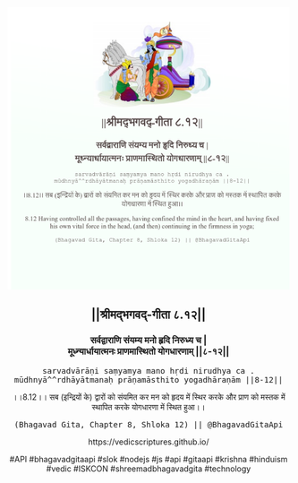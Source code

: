 <img src="../../asset/BG_8_12.png"/>
<center><h2>||श्रीमद्‍भगवद्‍-गीता ८.१२||</h2>
<h3>सर्वद्वाराणि संयम्य मनो हृदि निरुध्य च |<br/>मूध्न्यार्धायात्मनः प्राणमास्थितो योगधारणाम् ||८-१२||</h3>
<pre>sarvadvārāṇi saṃyamya mano hṛdi nirudhya ca .<br/>mūdhnyā^^rdhāyātmanaḥ prāṇamāsthito yogadhāraṇām ||8-12||</pre>
<p>।।8.12।। सब (इन्द्रियों के) द्वारों को संयमित कर मन को हृदय में स्थिर करके और प्राण को मस्तक में स्थापित करके योगधारणा में स्थित हुआ।।</p>
<pre>(Bhagavad Gita, Chapter 8, Shloka 12) || @BhagavadGitaApi</pre><p>https://vedicscriptures.github.io/</p><p>#API #bhagavadgitaapi #slok #nodejs #js #api #gitaapi #krishna #hinduism #vedic #ISKCON #shreemadbhagavadgita #technology</p></center>